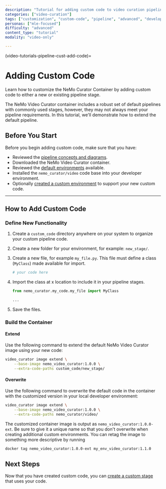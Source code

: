 ```yaml
---
description: "Tutorial for adding custom code to video curation pipelines for specialized processing requirements"
categories: ["video-curation"]
tags: ["customization", "custom-code", "pipeline", "advanced", "development"]
personas: ["mle-focused"]
difficulty: "advanced"
content_type: "tutorial"
modality: "video-only"

---
```


(video-tutorials-pipeline-cust-add-code)=
# Adding Custom Code

Learn how to customize the NeMo Curator Container by adding custom code to either a new or existing pipeline stage.

The NeMo Video Curator container includes a robust set of default pipelines with commonly used stages, however, they may not always meet your pipeline requirements. In this tutorial, we'll demonstrate how to extend the default pipeline.

## Before You Start

Before you begin adding custom code, make sure that you have:

* Reviewed the [pipeline concepts and diagrams](about-concepts-video).  
* Downloaded the NeMo Video Curator container.  
* Reviewed the [default environments](reference-infrastructure-container-environments-video) available.  
* Installed the `nemo_curator/video` code base into your developer environment.  
* Optionally [created a custom environment](video-tutorials-pipeline-cust-env) to support your new custom code.

---

## How to Add Custom Code

### Define New Functionality

1. Create a `custom_code` directory anywhere on your system to organize your custom pipeline code.  
2. Create a new folder for your environment, for example: `new_stage/`.
3. Create a new file, for example `my_file.py`. This file must define a class (`MyClass`) made available for import.

   ```py
   # your code here
   ```

4. Import the class at x location to include it in your pipeline stages.

   ```py
   from nemo_curator.my_code.my_file import MyClass

   ...
   ```

5. Save the files.

### Build the Container

#### Extend

Use the following command to extend the default NeMo Video Curator image using your new code:

   ```bash
   video_curator image extend \
       --base-image nemo_video_curator:1.0.0 \
       --extra-code-paths custom_code/new_stage/
   ```

#### Overwrite

Use the following command to overwrite the default code in the container with the customized version in your local developer environment:

   ```bash
   video_curator image extend \
       --base-image nemo_video_curator:1.0.0 \
       --extra-code-paths nemo_curator/video/
   ```

The customized container image is output as `nemo_video_curator:1.0.0-ext`. Be sure to give it a unique name so that you don't overwrite when creating additional custom environments. You can retag the image to something more descriptive by running

```bash
docker tag nemo_video_curator:1.0.0-ext my_env_video_curator:1.1.0
```

## Next Steps

Now that you have created custom code, you can [create a custom stage](video-tutorials-pipeline-cust-add-stage) that uses your code.
